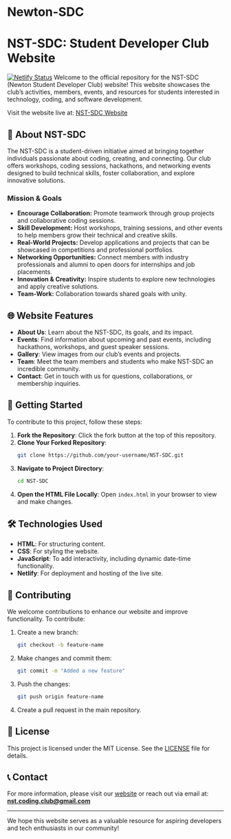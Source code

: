 # Newton-SDC
# NST-SDC: Student Developer Club Website
[![Netlify Status](https://api.netlify.com/api/v1/badges/334d5e6f-b0a7-47e3-a7d2-b283a5a4a194/deploy-status)](https://app.netlify.com/sites/devclub-site/deploys)
Welcome to the official repository for the NST-SDC (Newton Student Developer Club) website! This website showcases the club’s activities, members, events, and resources for students interested in technology, coding, and software development. 

Visit the website live at: [NST-SDC Website](https://jade-marigold-88c01e.netlify.app)

## 📜 About NST-SDC
   
The NST-SDC is a student-driven initiative aimed at bringing together individuals passionate about coding, creating, and connecting. Our club offers workshops, coding sessions, hackathons, and networking events designed to build technical skills, foster collaboration, and explore innovative solutions.

### Mission & Goals
- **Encourage Collaboration:** Promote teamwork through group projects and collaborative coding sessions.
- **Skill Development:** Host workshops, training sessions, and other events to help members grow their technical and creative skills.
- **Real-World Projects:** Develop applications and projects that can be showcased in competitions and professional portfolios.
- **Networking Opportunities:** Connect members with industry professionals and alumni to open doors for internships and job placements.
- **Innovation & Creativity:** Inspire students to explore new technologies and apply creative solutions.
- **Team-Work:** Collaboration towards shared goals with unity.

## 🌐 Website Features

- **About Us**: Learn about the NST-SDC, its goals, and its impact.
- **Events**: Find information about upcoming and past events, including hackathons, workshops, and guest speaker sessions.
- **Gallery**: View images from our club’s events and projects.
- **Team**: Meet the team members and students who make NST-SDC an incredible community.
- **Contact**: Get in touch with us for questions, collaborations, or membership inquiries.

## 🚀 Getting Started

To contribute to this project, follow these steps:

1. **Fork the Repository**: Click the fork button at the top of this repository.
2. **Clone Your Forked Repository**:
    ```bash
    git clone https://github.com/your-username/NST-SDC.git
    ```
3. **Navigate to Project Directory**:
    ```bash
    cd NST-SDC
    ```
4. **Open the HTML File Locally**: Open `index.html` in your browser to view and make changes.

## 🛠️ Technologies Used

- **HTML**: For structuring content.
- **CSS**: For styling the website.
- **JavaScript**: To add interactivity, including dynamic date-time functionality.
- **Netlify**: For deployment and hosting of the live site.

## 👫 Contributing

We welcome contributions to enhance our website and improve functionality. To contribute:

1. Create a new branch:
    ```bash
    git checkout -b feature-name
    ```
2. Make changes and commit them:
    ```bash
    git commit -m "Added a new feature"
    ```
3. Push the changes:
    ```bash
    git push origin feature-name
    ```
4. Create a pull request in the main repository.

## 📄 License

This project is licensed under the MIT License. See the [LICENSE](LICENSE) file for details.

## 📞 Contact

For more information, please visit our [website](https://jade-marigold-88c01e.netlify.app) or reach out via email at: **nst.coding.club@gmail.com**

---

We hope this website serves as a valuable resource for aspiring developers and tech enthusiasts in our community!


